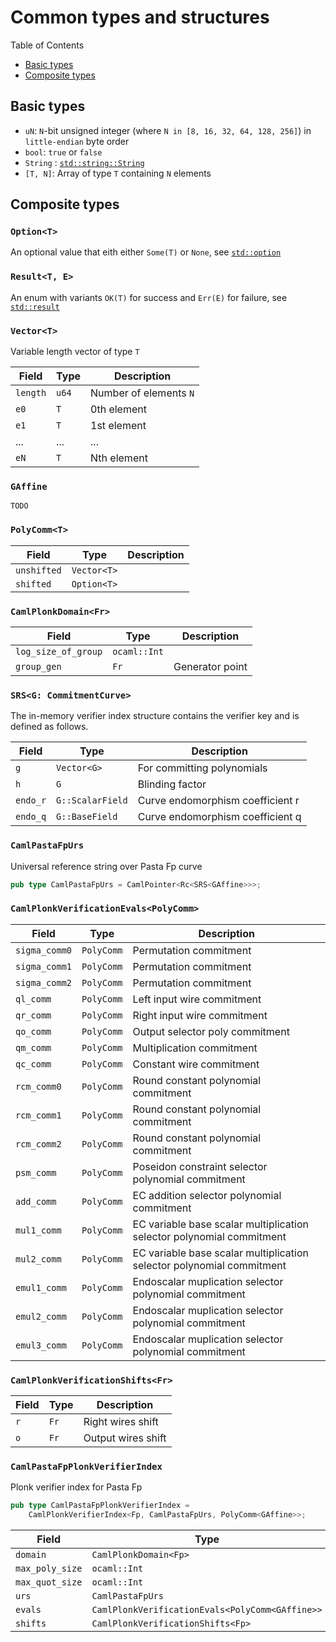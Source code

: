 # Common types and structures

Table of Contents
* [Basic types](#basic-types)
* [Composite types](#composite-types)

## Basic types

* `uN`: `N`-bit unsigned integer (where `N in [8, 16, 32, 64, 128, 256]`) in `little-endian` byte order
* `bool`: `true` or `false`
* `String` : [`std::string::String`](https://doc.rust-lang.org/std/string/struct.String.html)
* `[T, N]`: Array of type `T` containing `N` elements

## Composite types

### `Option<T>`

An optional value that eith either `Some(T)` or `None`, see [`std::option`](https://doc.rust-lang.org/std/option/)

### `Result<T, E>`

An enum with variants `OK(T)` for success and `Err(E)` for failure, see [`std::result`](https://doc.rust-lang.org/std/result/)

### `Vector<T>`

Variable length vector of type `T`

| Field     | Type  | Description |
| - | - | - |
| `length`  | `u64` | Number of elements `N` |
| `e0`      | `T`   | 0th element |
| `e1`      | `T`   | 1st element |
| ...       | ...   | ... |
| `eN`      | `T`   | Nth element|

### `GAffine`

`TODO`

### `PolyComm<T>`

| Field       | Type        | Description |
| - | - | - |
| `unshifted` | `Vector<T>` | |
| `shifted`   | `Option<T>` | |

### `CamlPlonkDomain<Fr>`

| Field       | Type        | Description |
| - | - | - |
| `log_size_of_group` | `ocaml::Int` | |
| `group_gen`         | `Fr`         | Generator point |

### `SRS<G: CommitmentCurve>`

The in-memory verifier index structure contains the verifier key and is defined as follows.

| Field    | Type             | Description |
| - | -    | - |
| `g`      | `Vector<G>`      | For committing polynomials |
| `h`      | `G`              | Blinding factor |
| `endo_r` | `G::ScalarField` | Curve endomorphism coefficient r |
| `endo_q` | `G::BaseField`   | Curve endomorphism coefficient q |


### `CamlPastaFpUrs`

Universal reference string over Pasta Fp curve

```rust
pub type CamlPastaFpUrs = CamlPointer<Rc<SRS<GAffine>>>;
```

### `CamlPlonkVerificationEvals<PolyComm>`

| Field | Type  | Description |
| - | - | - |
| `sigma_comm0` | `PolyComm` | Permutation commitment |
| `sigma_comm1` | `PolyComm` | Permutation commitment |
| `sigma_comm2` | `PolyComm` | Permutation commitment |
| `ql_comm`     | `PolyComm` | Left input wire commitment |
| `qr_comm`     | `PolyComm` | Right input wire commitment |
| `qo_comm`     | `PolyComm` | Output selector poly commitment |
| `qm_comm`     | `PolyComm` | Multiplication commitment |
| `qc_comm`     | `PolyComm` | Constant wire commitment |
| `rcm_comm0`   | `PolyComm` | Round constant polynomial commitment |
| `rcm_comm1`   | `PolyComm` | Round constant polynomial commitment |
| `rcm_comm2`   | `PolyComm` | Round constant polynomial commitment |
| `psm_comm`    | `PolyComm` | Poseidon constraint selector polynomial commitment |
| `add_comm`    | `PolyComm` | EC addition selector polynomial commitment |
| `mul1_comm`   | `PolyComm` | EC variable base scalar multiplication selector polynomial commitment |
| `mul2_comm`   | `PolyComm` | EC variable base scalar multiplication selector polynomial commitment |
| `emul1_comm`  | `PolyComm` | Endoscalar muplication selector polynomial commitment |
| `emul2_comm`  | `PolyComm` | Endoscalar muplication selector polynomial commitment |
| `emul3_comm`  | `PolyComm` | Endoscalar muplication selector polynomial commitment |

### `CamlPlonkVerificationShifts<Fr>`

| Field | Type | Description |
| - | - | - |
| `r`   | `Fr` | Right wires shift |
| `o`   | `Fr` | Output wires shift |

### `CamlPastaFpPlonkVerifierIndex`

Plonk verifier index for Pasta Fp

```rust
pub type CamlPastaFpPlonkVerifierIndex =
    CamlPlonkVerifierIndex<Fp, CamlPastaFpUrs, PolyComm<GAffine>>;
```

| Field           | Type                  | Description |
| - | - | - |
| `domain`        | `CamlPlonkDomain<Fp>` | |
| `max_poly_size` | `ocaml::Int` | |
| `max_quot_size` | `ocaml::Int` | |
| `urs`           | `CamlPastaFpUrs` | |
| `evals`         | `CamlPlonkVerificationEvals<PolyComm<GAffine>>` | |
| `shifts`        | `CamlPlonkVerificationShifts<Fp>` | |

